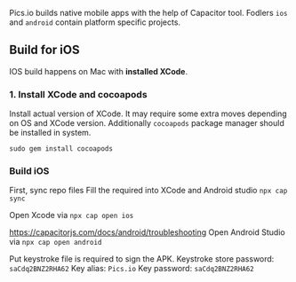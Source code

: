 Pics.io builds native mobile apps with the help of Capacitor tool. Fodlers `ios` and `android` contain platform specific projects.

## Build for iOS

IOS build happens on Mac with **installed XCode**.

### 1. Install XCode and cocoapods

Install actual version of XCode. It may require some extra moves depending on OS and XCode version.
Additionally `cocoapods` package manager should be installed in system.

```
sudo gem install cocoapods
```
### Build iOS

First, sync repo files Fill the required into XCode and Android studio
`npx cap sync`

Open Xcode via
`npx cap open ios`




https://capacitorjs.com/docs/android/troubleshooting
Open Android Studio via
`npx cap open android`

Put keystroke file is required to sign the APK.
Keystroke store password: `saCdq2BNZ2RHA62`
Key alias: `Pics.io`
Key password: `saCdq2BNZ2RHA62`